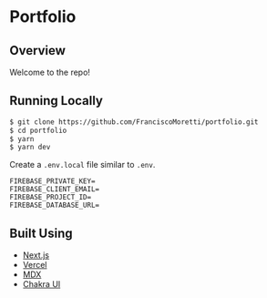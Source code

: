 # Portfolio

## Overview

Welcome to the repo!

## Running Locally

```bash
$ git clone https://github.com/FranciscoMoretti/portfolio.git
$ cd portfolio
$ yarn
$ yarn dev
```

Create a `.env.local` file similar to `.env`.

```
FIREBASE_PRIVATE_KEY=
FIREBASE_CLIENT_EMAIL=
FIREBASE_PROJECT_ID=
FIREBASE_DATABASE_URL=
```

## Built Using

- [Next.js](https://nextjs.org/)
- [Vercel](https://vercel.com)
- [MDX](https://github.com/mdx-js/mdx)
- [Chakra UI](https://chakra-ui.com/)
